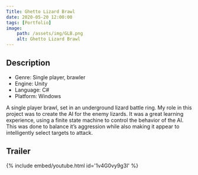 ```yaml
---
Title: Ghetto Lizard Brawl
date: 2020-05-20 12:00:00
tags: [Portfolio]
image:
    path: /assets/img/GLB.png
    alt: Ghetto Lizard Brawl
---
```

## Description
- Genre: Single player, brawler
- Engine: Unity
- Language: C#
- Platform: Windows

A single player brawl, set in an underground lizard battle ring. My role in this project was to create the AI for the enemy lizards. It was a great learning experience, using a finite state machine to control the behavior of the AI. This was done to balance it’s aggression while also making it appear to intelligently select targets to attack.

## Trailer
{% include embed/youtube.html id='1v4G0vy9g3I' %}